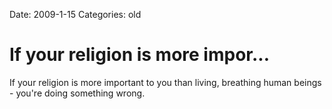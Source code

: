 Date: 2009-1-15
Categories: old

# If your religion is more impor...

If your religion is more important to you than living, breathing human beings - you're doing something wrong.
